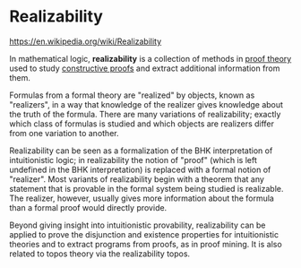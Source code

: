 # Realizability

https://en.wikipedia.org/wiki/Realizability

In mathematical logic, **realizability** is a collection of methods in [proof theory]() used to study [constructive proofs]() and extract additional information from them.

Formulas from a formal theory are "realized" by objects, known as "realizers", in a way that knowledge of the realizer gives knowledge about the truth of the formula. There are many variations of realizability; exactly which class of formulas is studied and which objects are realizers differ from one variation to another.

Realizability can be seen as a formalization of the BHK interpretation of intuitionistic logic; in realizability the notion of "proof" (which is left undefined in the BHK interpretation) is replaced with a formal notion of "realizer". Most variants of realizability begin with a theorem that any statement that is provable in the formal system being studied is realizable. The realizer, however, usually gives more information about the formula than a formal proof would directly provide.

Beyond giving insight into intuitionistic provability, realizability can be applied to prove the disjunction and existence properties for intuitionistic theories and to extract programs from proofs, as in proof mining. It is also related to topos theory via the realizability topos.

